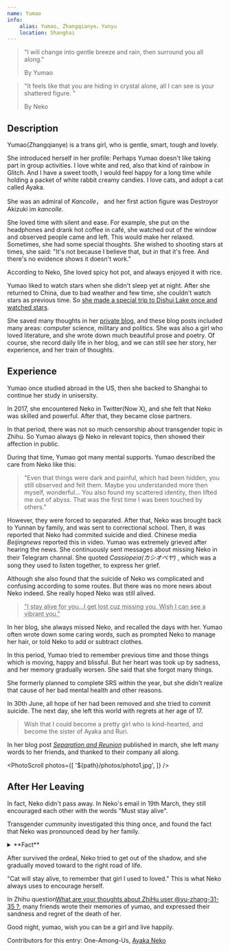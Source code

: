 ```yaml
---
name: Yumao
info:
    alias: Yumao, Zhangqianye，Yunyu
    location: Shanghai
---
```


> "I will change into gentle breeze and rain, then surround you all along."
>
> By Yumao

> "It feels like that you are hiding in crystal alone, all I can see is your shattered figure. "
>
> By Neko

## Description

Yumao(Zhangqianye) is a trans girl, who is gentle, smart, tough and lovely.

She introduced herself in her profile: Perhaps Yumao doesn't like taking part in group activities. I love white and red, also that kind of rainbow in Glitch. And I have a sweet tooth, I would feel happy for a long time while holding a packet of white rabbit creamy candies. I love cats, and adopt a cat called Ayaka.

She was an admiral of *Kancolle*， and her first action figure was Destroyor Akizuki im *kancolle*.

She loved time with silent and ease. For example, she put on the headphones and drank hot coffee in café, she watched out of the window and observed people came and left. This would make her relaxed. Sometimes, she had some special thoughts. She wished to shooting stars at times, she said: "It's not because I believe that, but in that it's free. And there's no evidence shows it doesn't work."

According to Neko, She loved spicy hot pot, and always enjoyed it with rice.

Yumao liked to watch stars when she didn't sleep yet at night. After she returned to China, due to bad weather and few time, she couldn't watch stars as previous time. So [she made a special trip to Dishui Lake once and watched stars](https://web.archive.org/web/20210517104313/https://oao.moe/archives/834/).

She saved many thoughts in her [private blog](https://web.archive.org/web/20210420170241/https://oao.moe/archives/), and these blog posts included many areas: computer science, military and politics. She was also a girl who loved literature, and she wrote down much beautiful prose and poetry. Of course, she record daily life in her blog, and we can still see her story, her experience, and her train of thoughts.

## Experience

Yumao once studied abroad in the US, then she backed to Shanghai to continue her study in unisersity.

In 2017, she encountered Neko in Twitter(Now X), and she felt that Neko was skilled and powerful. After that, they became close partners.

In that period, there was not so much censorship about transgender topic in Zhihu. So Yumao always @ Neko in relevant topics, then showed their affection in public.

During that time, Yumao got many mental supports. Yumao described the care from Neko like this:

> "Even that things were dark and painful, which had been hidden, you still observed and felt them. Maybe you understanded more then myself, wonderful... You also found my scattered identity, then lifted me out of abyss. That was the first time I was been touched by others."

However, they were forced to separated. After that, Neko was brought back to Yunnan by family, and was sent to correctional school. Then, it was reported that Neko had commited suicide and died. Chinese media *Beijingnews* reported this in video. Yumao was extremely grieved after hearing the news. She continuously sent messages about missing Neko in their Telegram channal. She quoted *Cassiopeia(カシオペヤ)* , which was a song they used to listen together, to express her grief.

Although she also found that the suicide of Neko ws complicated and confusing according to some routes. But there was no more news about Neko indeed. She really hoped Neko was still alived.

> <abbr title="Another version: For you I always stay alive... But you are not by my side. Isn't it?Wish you are still alive...">"I stay alive for you...I get lost cuz missing you. Wish I can see a vibrant you."</abbr>

In her blog, she always missed Neko, and recalled the days with her. Yumao often wrote down some caring words, such as prompted Neko to manage her hair, or told Neko to add or subtract clothes.

In this period, Yumao tried to remember previous time and those things which is moving, happy and blissful. But her heart was took up by sadness, and her memory gradually worsen. She said that she forgot many things.

She formerly planned to complete SRS within the year, but she didn't realize that cause of her bad mental health and other reasons.

In 30th June, all hope of her had been removed and she tried to commit suicide. The next day, she left this world  with regrets at her age of 17.

> Wish that I could become a pretty girl who is kind-hearted, and become the sister of Ayaka and Ruri.

In her blog post *[Separation and Reunion](https://web.archive.org/web/20210517104118/https://oao.moe/archives/948/)* published in march, she left many words to her friends, and thanked to their company all along. 

<PhotoScroll photos={[
    '${path}/photos/photo1.jpg',
]} />

## After Her Leaving

In fact, Neko didn't pass away. In Neko's email in 19th March, they still encouraged each other with the words "Must stay alive".

Transgender cummunity investigated this thing once, and found the fact that Neko was pronounced dead by her family.

<details>
<summary>**Fact**</summary>
Neko 和羽毛被迫在上海分开之后，被父母带回了云南昆明，而后在心理卫生中心住院治疗。

在这段时间里，Neko 一直想着要去寻找羽毛，于是在院外与家人吃饭的间隙尝试和羽毛联系，并说服了当值医生给自己开具出院证明。此举激怒了其家人。此后，家人索性假借送她去机场之名，将其开车送至昆明安宁市好孩子学校（以下简称「好孩子」）此后，Neko 被关入了 308 房间，也可以理解成小黑屋一样的存在。

在从308房间出来之后数日，由于 Neko 掌握着不错的计算机技术，加上此时宣传部门较为信任她，于是他们找到了 Neko，要求其帮助他们修理网络系统。Neko 在修复网络系统后迅速给羽毛发送了邮件。

随后，外界开始了对Neko父母的言论轰炸，新京报的记者也找到了好孩子，询问Neko的下落。

但是，Neko 的父母随后作出了惊人的决定，和其他人说已经把 Neko 从机构中带出，随后将 Neko 的户籍注销，并用哭腔在《新京报》的采访中对外界宣称 Neko 已于 3 月 24 日凌晨自杀。

> To commenmorate all the difficulties I suffered in the past two years
> 
> From 2018-03-16 22:31
>
>  To  2020-03-16 22:31
>
> Thanks to all your efforts in that period
>
> This is also, to remember all the things you experienced after we separted
>
> Also, for you in 2018-07-31
>
> Thank you everyone.
>
> Neko, at Telegram
</details>

After survived the ordeal, Neko tried to get out of the shadow, and she gradually moved toward to the right road of life.

"Cat will stay alive, to remember that girl I used to loved." This is what Neko always uses to encourage herself.

In Zhihu question[What are your thoughts about ZhiHu user @yu-zhang-31-35 ?](https://www.zhihu.com/question/284818437), many friends wrote their memories of yumao, and expressed their sandness and regret of the death of her.

Good night, yumao, wish you can be a girl and live happily.

Contributors for this entry: One-Among-Us, [Ayaka Neko](https://twitter.com/ayakaneko)

